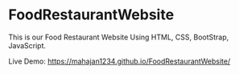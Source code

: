 # FoodRestaurantWebsite
This is our Food Restaurant Website Using HTML, CSS, BootStrap, JavaScript.

Live Demo: https://mahajan1234.github.io/FoodRestaurantWebsite/

